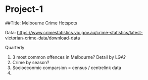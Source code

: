 # Project-1
##Title: Melbourne Crime Hotspots

Data: https://www.crimestatistics.vic.gov.au/crime-statistics/latest-victorian-crime-data/download-data

Quarterly

1) 3 most common offences in Melbourne? Detail by LGA?
2) Crime by season? 
3) Socioeconmic comparsion = census / centrelink data
4) 
